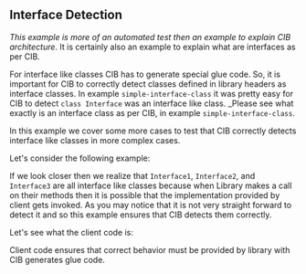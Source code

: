 ## Interface Detection

_This example is more of an automated test then an example to explain CIB architecture_. It is certainly also an example to explain what are interfaces as per CIB.

For interface like classes CIB has to generate special glue code. So, it is important for CIB to correctly detect classes defined in library headers as interface classes. In example `simple-interface-class` it was pretty easy for CIB to detect `class Interface` was an interface like class. _Please see what exactly is an interface class as per CIB, in example `simple-interface-class`.

In this example we cover some more cases to test that CIB correctly detects interface like classes in more complex cases.

Let's consider the following example:

If we look closer then we realize that `Interface1`, `Interface2`, and `Interface3` are all interface like classes because when Library makes a call on their methods then it is possible that the implementation provided by client gets invoked. As you may notice that it is not very straight forward to detect it and so this example ensures that CIB detects them correctly.

Let's see what the client code is:

Client code ensures that correct behavior must be provided by library with CIB generates glue code.

